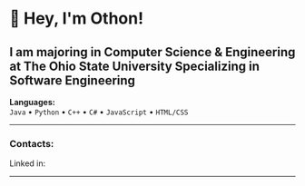 # 👋 Hey, I'm Othon!

**I am majoring in Computer Science & Engineering at The Ohio State University** Specializing in **Software Engineering**
---

**Languages:**  
`Java` • `Python` • `C++` • `C#` • `JavaScript` • `HTML/CSS`


---
### Contacts:
Linked in:

---
